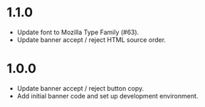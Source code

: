 # 1.1.0

-   Update font to Mozilla Type Family (#63).
-   Update banner accept / reject HTML source order.

# 1.0.0

-   Update banner accept / reject button copy.
-   Add initial banner code and set up development environment.
